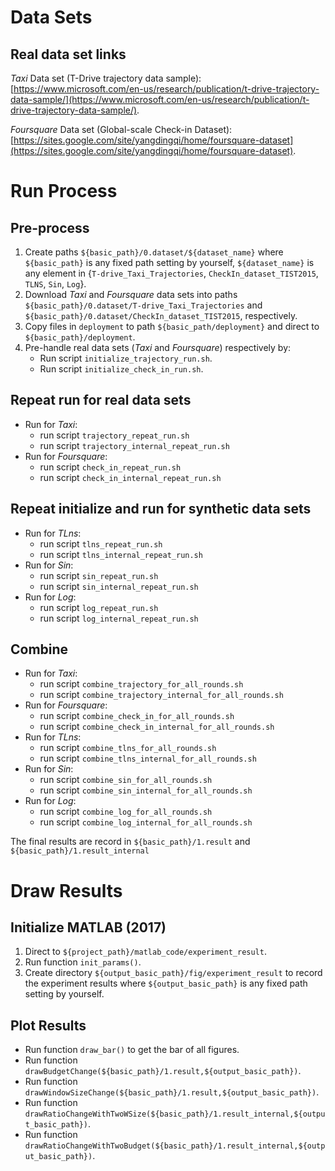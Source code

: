 # Data Sets
## Real data set links
*Taxi* Data set (T-Drive trajectory data sample): [https://www.microsoft.com/en-us/research/publication/t-drive-trajectory-data-sample/](https://www.microsoft.com/en-us/research/publication/t-drive-trajectory-data-sample/).

*Foursquare* Data set (Global-scale Check-in Dataset): [https://sites.google.com/site/yangdingqi/home/foursquare-dataset](https://sites.google.com/site/yangdingqi/home/foursquare-dataset).

# Run Process 

## Pre-process
1. Create paths `${basic_path}/0.dataset/${dataset_name}` where `${basic_path}` is any fixed path setting by yourself, `${dataset_name}` is any element in {`T-drive_Taxi_Trajectories`, `CheckIn_dataset_TIST2015`, `TLNS`, `Sin`, `Log`}. 
2. Download *Taxi* and *Foursquare* data sets into paths `${basic_path}/0.dataset/T-drive_Taxi_Trajectories` and `${basic_path}/0.dataset/CheckIn_dataset_TIST2015`, respectively.
3. Copy files in `deployment` to path `${basic_path/deployment}` and direct to `${basic_path}/deployment`.
4. Pre-handle real data sets (*Taxi* and *Foursquare*) respectively by: 
	+ Run script `initialize_trajectory_run.sh`.
	+ Run script `initialize_check_in_run.sh`.


## Repeat run for real data sets

* Run for *Taxi*:
	* run script `trajectory_repeat_run.sh`
	* run script `trajectory_internal_repeat_run.sh`
* Run for *Foursquare*: 
	* run script `check_in_repeat_run.sh`
	* run script `check_in_internal_repeat_run.sh`

## Repeat initialize and run for synthetic data sets 

* Run for *TLns*:
	* run script `tlns_repeat_run.sh`
	* run script `tlns_internal_repeat_run.sh`
* Run for *Sin*: 
	* run script `sin_repeat_run.sh`
	* run script `sin_internal_repeat_run.sh`
* Run for *Log*: 
	* run script `log_repeat_run.sh`
	* run script `log_internal_repeat_run.sh`


## Combine
* Run for *Taxi*:
	* run script `combine_trajectory_for_all_rounds.sh`
	* run script `combine_trajectory_internal_for_all_rounds.sh`
* Run for *Foursquare*: 
	* run script `combine_check_in_for_all_rounds.sh`
	* run script `combine_check_in_internal_for_all_rounds.sh`
* Run for *TLns*:
	* run script `combine_tlns_for_all_rounds.sh`
	* run script `combine_tlns_internal_for_all_rounds.sh`
* Run for *Sin*: 
	* run script `combine_sin_for_all_rounds.sh`
	* run script `combine_sin_internal_for_all_rounds.sh`
* Run for *Log*: 
	* run script `combine_log_for_all_rounds.sh`
	* run script `combine_log_internal_for_all_rounds.sh`
	
The final results are record in `${basic_path}/1.result` and `${basic_path}/1.result_internal`
	

# Draw Results
## Initialize MATLAB (2017)
1. Direct to `${project_path}/matlab_code/experiment_result`.
2. Run function `init_params()`.
3. Create directory `${output_basic_path}/fig/experiment_result` to record the experiment results where `${output_basic_path}` is  any fixed path setting by yourself.
## Plot Results
* Run function `draw_bar()` to get the bar of all figures.
* Run function `drawBudgetChange(${basic_path}/1.result,${output_basic_path})`.
* Run function `drawWindowSizeChange(${basic_path}/1.result,${output_basic_path})`.
* Run function `drawRatioChangeWithTwoWSize(${basic_path}/1.result_internal,${output_basic_path})`.
* Run function `drawRatioChangeWithTwoBudget(${basic_path}/1.result_internal,${output_basic_path})`.